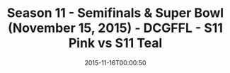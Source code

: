 ---
title: Season 11 - Semifinals & Super Bowl (November 15, 2015) - DCGFFL - S11 Pink
  vs S11 Teal
teams-score:
- team: _teams/s11-pink.md
  score: 0
- team: _teams/s11-teal.md
  score: 0
mvp: ''
game-ball: ''
sportsperson: ''
season: 11
week: 0
date: '2015-11-16T00:00:50'
pageid: season-11-semifinals-super-bowl-november-15-2015-934-vs-941
---